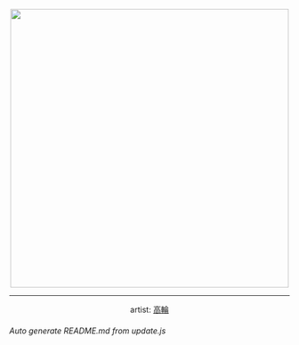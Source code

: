 
<p align="center">
  <img width="500" src="https://nekos.best/api/v2/neko/0004.png">
  <hr/>
  <center>
    artist: <a href="https://www.pixiv.net/artworks/70139531">高輪</a>
  </center>
</p>


###### Auto generate README.md from update.js

